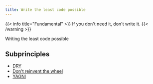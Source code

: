 ```yaml
---
title: Write the least code possible
---
```


{{< info title="Fundamental" >}}
If you don't need it, don't write it.
{{< /warning >}}

Writing the least code possible 

Subprinciples
-------------

* [DRY](dry)
* [Don't reinvent the wheel](dont-reinvent-the-wheel)
* [YAGNI](yagni)

